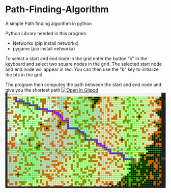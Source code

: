 # Path-Finding-Algorithm
A simple Path finding algorithm in python

Python Library needed in this program
- Networkx (pip install networkx)
- pygame (pip install networkx)

To select a start and end node in the grid enter the button "s" in the keyboard and select two square nodes in the grid. The selected start node and end node will
appear in red.
You can then use the "b" key to initialize the bfs in the grid.

The program then computes the path between the start and end node and give you the shortest path
[![Open in Gitpod](https://gitpod.io/button/open-in-gitpod.svg)](https://gitpod.io/#https://github.com/SrimanCode/Maze-and-Path-Finding-Alogrithm)
![Alt Text](https://github.com/SrimanCode/Maze-and-Path-Finding-Alogrithm/blob/main/Screenshot%202023-05-20%20174048.png)

